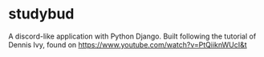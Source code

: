 # studybud
A discord-like application with Python Django. Built following the tutorial of Dennis Ivy, found on https://www.youtube.com/watch?v=PtQiiknWUcI&t
